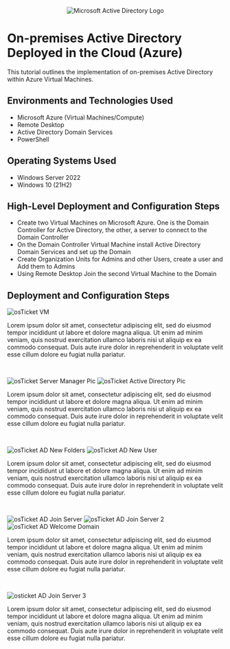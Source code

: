 <p align="center">
<img src="https://i.imgur.com/pU5A58S.png" alt="Microsoft Active Directory Logo"/>
</p>

<h1>On-premises Active Directory Deployed in the Cloud (Azure)</h1>
This tutorial outlines the implementation of on-premises Active Directory within Azure Virtual Machines.<br />


<h2>Environments and Technologies Used</h2>

- Microsoft Azure (Virtual Machines/Compute)
- Remote Desktop
- Active Directory Domain Services
- PowerShell

<h2>Operating Systems Used </h2>

- Windows Server 2022
- Windows 10 (21H2)

<h2>High-Level Deployment and Configuration Steps</h2>

- Create two Virtual Machines on Microsoft Azure. One is the Domain Controller for Active Directory, the other, a server to connect to the Domain Controller
- On the Domain Controller Virtual Machine install Active Directory Domain Services and set up the Domain
- Create Organization Units for Admins and other Users, create a user and Add them to Admins
- Using Remote Desktop Join the second Virtual Machine to the Domain 

<h2>Deployment and Configuration Steps</h2>

<p>
  
![osTicket VM](https://github.com/user-attachments/assets/be46dfd6-67c9-4f0c-bbc8-98c16bda18d2)
</p>
<p>
Lorem ipsum dolor sit amet, consectetur adipiscing elit, sed do eiusmod tempor incididunt ut labore et dolore magna aliqua. Ut enim ad minim veniam, quis nostrud exercitation ullamco laboris nisi ut aliquip ex ea commodo consequat. Duis aute irure dolor in reprehenderit in voluptate velit esse cillum dolore eu fugiat nulla pariatur.
</p>
<br />

<p>
  
![osTicket Server Manager Pic](https://github.com/user-attachments/assets/c908068e-321f-4168-9e57-d5ac48202b17)
![osTicket Active Directory Pic](https://github.com/user-attachments/assets/6493401b-74a2-4e03-bfed-7a85ddfe8d4a)
</p>
<p>
Lorem ipsum dolor sit amet, consectetur adipiscing elit, sed do eiusmod tempor incididunt ut labore et dolore magna aliqua. Ut enim ad minim veniam, quis nostrud exercitation ullamco laboris nisi ut aliquip ex ea commodo consequat. Duis aute irure dolor in reprehenderit in voluptate velit esse cillum dolore eu fugiat nulla pariatur.
</p>
<br />

<p>
  
![osTicket AD New Folders](https://github.com/user-attachments/assets/10f0da2e-728a-49d0-b4c1-4467c7b098f3)
![osTicket AD New User](https://github.com/user-attachments/assets/86593772-5638-4663-9b75-7e9327792e41)
</p>
<p>
Lorem ipsum dolor sit amet, consectetur adipiscing elit, sed do eiusmod tempor incididunt ut labore et dolore magna aliqua. Ut enim ad minim veniam, quis nostrud exercitation ullamco laboris nisi ut aliquip ex ea commodo consequat. Duis aute irure dolor in reprehenderit in voluptate velit esse cillum dolore eu fugiat nulla pariatur.
</p>
<br />

<p>
  
![osTicket AD Join Server](https://github.com/user-attachments/assets/b5894798-61c2-48fd-a5f1-d12a9e883194)
![osTicket AD Join Server 2](https://github.com/user-attachments/assets/8eabae82-6281-4a5f-9759-6c0a8cc8422d)
![osTicket AD Welcome Domain](https://github.com/user-attachments/assets/5d098e42-00c6-4050-91c9-e78171f9a931)
</p>
<p>
Lorem ipsum dolor sit amet, consectetur adipiscing elit, sed do eiusmod tempor incididunt ut labore et dolore magna aliqua. Ut enim ad minim veniam, quis nostrud exercitation ullamco laboris nisi ut aliquip ex ea commodo consequat. Duis aute irure dolor in reprehenderit in voluptate velit esse cillum dolore eu fugiat nulla pariatur.
</p>
<br />

<p>
  
![osticket AD Join Server 3](https://github.com/user-attachments/assets/04b0ddf6-fe96-4006-869f-2d610616551d)

</p>
<p>
Lorem ipsum dolor sit amet, consectetur adipiscing elit, sed do eiusmod tempor incididunt ut labore et dolore magna aliqua. Ut enim ad minim veniam, quis nostrud exercitation ullamco laboris nisi ut aliquip ex ea commodo consequat. Duis aute irure dolor in reprehenderit in voluptate velit esse cillum dolore eu fugiat nulla pariatur.

</p>
<br />

